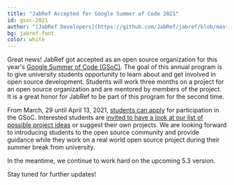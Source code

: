 ```yaml
---
title: "JabRef Accepted for Google Summer of Code 2021"
id: gsoc-2021
author: "[JabRef Developers](https://github.com/JabRef/jabref/blob/master/DEVELOPERS)"
bg: jabref-font
color: white
---
```


Great news! JabRef got accepted as an open source organization for this year's [Google Summer of Code (GSoC)](https://summerofcode.withgoogle.com/).
The goal of this annual program is to give university students opportunity to learn about and get involved in open source development.
Students will work three months on a project for an open source organization and are mentored by members of the project.
It is a great honor for JabRef to be part of this program for the second time.

From March, 29 until April 13, 2021, [students can apply](https://summerofcode.withgoogle.com/organizations/6085209989054464/) for participation in the GSoC.
Interested students are [invited to have a look at our list of possible project ideas](http://www.jabref.org/GSoC2021.html) or suggest their own projects.
We are looking forward to introducing students to the open source community and provide guidance while they work on a real world open source project during their summer break from university.

In the meantime, we continue to work hard on the upcoming 5.3 version.

Stay tuned for further updates!
